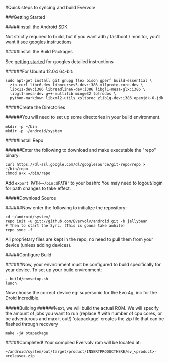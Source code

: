 #Quick steps to syncing and build Evervolv

###Getting Started

#####Install the Android SDK.

Not strictly required to build, but if you want adb / fastboot / monitor, you'll want it [see googles instructions](http://developer.android.com/sdk/index.html)

#####Install the Build Packages

See [getting started](http://source.android.com/source/) for googles detailed instructions

######For Ubuntu 12.04 64-bit:

    sudo apt-get install git gnupg flex bison gperf build-essential \
      zip curl libc6-dev libncurses5-dev:i386 x11proto-core-dev \
      libx11-dev:i386 libreadline6-dev:i386 libgl1-mesa-glx:i386 \
      libgl1-mesa-dev g++-multilib mingw32 tofrodos \
      python-markdown libxml2-utils xsltproc zlib1g-dev:i386 openjdk-6-jdk

#####Create the Directories

######You will need to set up some directories in your build environment.

    mkdir -p ~/bin 
    mkdir -p ~/android/system

#####Install Repo

######Enter the following to download and make executable the "repo" binary:

    curl https://dl-ssl.google.com/dl/googlesource/git-repo/repo > ~/bin/repo
    chmod a+x ~/bin/repo

Add ```export PATH=~/bin:$PATH'``` to your bashrc
You may need to logout/login for path changes to take effect.

#####Download Source

######Now enter the following to initialize the repository:

    cd ~/android/system/ 
    repo init -u git://github.com/Evervolv/android.git -b jellybean
    # Then to start the Sync. (This is gonna take awhile)
    repo sync -f

All proprietary files are kept in the repo, no need to pull them from your device (unless adding devices).

#####Configure Build 

######Now, your environment must be configured to build specifically for your device. To set up your build environment:

    . build/envsetup.sh
    lunch

Now choose the correct device eg: supersonic for the Evo 4g, inc for the Droid Incredible.

#####Building
######Next, we will build the actual ROM.
We will specify the amount of jobs you want to run (replace # with number of cpu cores, or be adventurous and max it out!)
'otapackage' creates the zip file that can be flashed through recovery

    make -j# otapackage

#####Completed!
Your compiled Evervolv rom will be located at:

    ~/android/system/out/target/product/INSERTPRODUCTHERE/ev_<product>-<release>.zip
